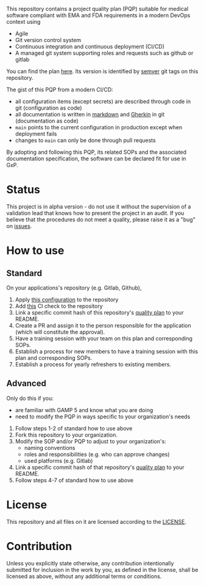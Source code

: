 This repository contains a project quality plan (PQP) suitable for medical software compliant with
EMA and FDA requirements in a modern DevOps context using

* Agile
* Git version control system
* Continuous integration and continuous deployment (CI/CD)
* A managed git system supporting roles and requests such as github or gitlab

You can find the plan [here](./quality_plan.md). Its version is
identified by [semver](https://semver.org/) git tags on this repository.

The gist of this PQP from a modern CI/CD:
* all configuration items (except secrets) are described through code in git (configuration as code)
* all documentation is written in [markdown](https://en.wikipedia.org/wiki/Markdown)
  and [Gherkin](https://cucumber.io/docs/gherkin/) in git (documentation as code)
* `main` points to the current configuration in production except when deployment fails
* changes to `main` can only be done through pull requests

By adopting and following this PQP, its related SOPs and the associated documentation specification,
the software can be declared fit for use in GxP.

# Status

This project is in alpha version - do not use it without the supervision of a validation lead
that knows how to present the project in an audit. If you believe that
the procedures do not meet a quality, please raise it as a "bug" on [issues](https://github.com/medical-software-quality/project-quality-plan/issues).

# How to use

## Standard

On your applications's repository (e.g. Gitlab, Github),

1. Apply [this configuration](./configuration.md) to the repository
2. Add [this](https://github.com/medical-software-quality/documentation-as-code) CI check to the repository
3. Link a specific commit hash of this repository's [quality plan](./quality_plan.md) to your README.
4. Create a PR and assign it to the person responsible for the application
   (which will constitute the approval).
5. Have a training session with your team on this plan and corresponding SOPs.
6. Establish a process for new members to have a training session with this plan and corresponding SOPs.
7. Establish a process for yearly refreshers to existing members.

## Advanced

Only do this if you:
* are familiar with GAMP 5 and know what you are doing
* need to modify the PQP in ways specific to your organization's needs

1. Follow steps 1-2 of standard how to use above
2. Fork this repository to your organization.
3. Modify the SOP and/or PQP to adjust to your organization's:
    * naming conventions
    * roles and responsibilities (e.g. who can approve changes)
    * used platforms (e.g. Gitlab)
4. Link a specific commit hash of that repository's [quality plan](./quality_plan.md) to your README.
5. Follow steps 4-7 of standard how to use above

# License

This repository and all files on it are licensed according to the [LICENSE](LICENSE.md).

# Contribution

Unless you explicitly state otherwise, any contribution intentionally submitted for inclusion in the work by you, as defined in the license, shall be licensed as above, without any additional terms or conditions.
